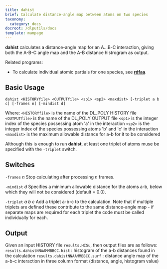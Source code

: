 ```yaml
---
title: dahist
brief: Calculate distance-angle map between atoms on two species
taxonomy:
  category: docs
docroot: /dlputils/docs
template: manpage
---
```


**dahist** calculates a distance-angle map for an A...B-C interaction, giving both the A-B-C angle map and the A-B distance histrogram as output.

Related programs:
+ To calculate individual atomic partials for one species, see [**rdfaa**](/dlputils/docs/rdfaa).

## Basic Usage

```
dahist <HISTORYfile> <OUTPUTfile> <sp1> <sp2> <maxdist> [-triplet a b c] [-frames n] [-mindist d]
```

Where:
`<HISTORYfile>` is the name of the DL_POLY HISTORY file
`<OUTPUTfile>` is the name of the DL_POLY OUTPUT file
`<sp1>` is the integer index of the species possessing atom 'a' in the interaction
`<sp2>` is the integer index of the species possessing atoms 'b' and 'c' in the interaction
`<maxdist>` is the maximum allowable distance for a-b for it to be considered

Although this is enough to run **dahist**, at least one triplet of atoms muse be specified with the `-triplet` switch.

## Switches

`-frames` _n_
Stop calculating after processing _n_ frames.

`-mindist` _d_
Specifies a minimum allowable distance for the atoms a-b, below which they will not be considered (default = 0.0).

`-triplet` _a_ _b_ _c_
Add a triplet a-b-c to the calculation. Note that if multiple triplets are defined these contribute to the same distance-angle map - if separate maps are required for each triplet the code must be called individually for each.

## Output <a id="output"></a>

Given an input HISTORY file `results.HISu`, then output files are as follows:
`results.dahistNNAAMMBBCC.hist` : histogram of the a-b distances found in the calculation
`results.dahistNNAAMMBBCC.surf` : distance angle map of the a-b-c interaction in three column format (distance, angle, histogram value)

